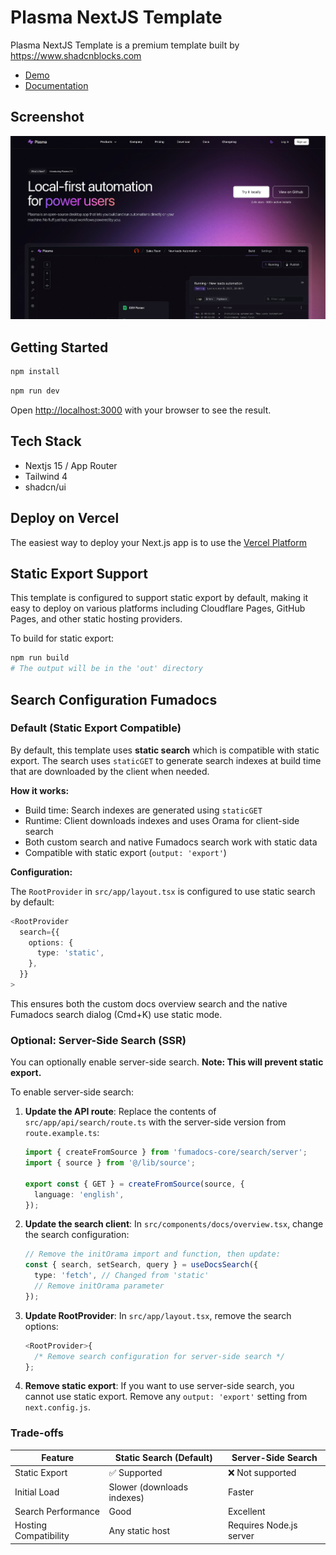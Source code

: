 # Plasma NextJS Template

Plasma NextJS Template is a premium template built by https://www.shadcnblocks.com

- [Demo](https://plasma-nextjs-template.vercel.app/)
- [Documentation](https://docs.shadcnblocks.com/templates/getting-started)

## Screenshot

![Plasma NextJS Template screenshot](./public/images/og-image.jpeg)

## Getting Started

```bash
npm install
```

```bash
npm run dev
```

Open [http://localhost:3000](http://localhost:3000) with your browser to see the result.

## Tech Stack

- Nextjs 15 / App Router
- Tailwind 4
- shadcn/ui

## Deploy on Vercel

The easiest way to deploy your Next.js app is to use the [Vercel Platform](https://vercel.com)

## Static Export Support

This template is configured to support static export by default, making it easy to deploy on various platforms including Cloudflare Pages, GitHub Pages, and other static hosting providers.

To build for static export:

```bash
npm run build
# The output will be in the 'out' directory
```

## Search Configuration Fumadocs

### Default (Static Export Compatible)

By default, this template uses **static search** which is compatible with static export. The search uses `staticGET` to generate search indexes at build time that are downloaded by the client when needed.

**How it works:**

- Build time: Search indexes are generated using `staticGET`
- Runtime: Client downloads indexes and uses Orama for client-side search
- Both custom search and native Fumadocs search work with static data
- Compatible with static export (`output: 'export'`)

**Configuration:**

The `RootProvider` in `src/app/layout.tsx` is configured to use static search by default:

```typescript
<RootProvider
  search={{
    options: {
      type: 'static',
    },
  }}
>
```

This ensures both the custom docs overview search and the native Fumadocs search dialog (Cmd+K) use static mode.

### Optional: Server-Side Search (SSR)

You can optionally enable server-side search. **Note: This will prevent static export.**

To enable server-side search:

1. **Update the API route**: Replace the contents of `src/app/api/search/route.ts` with the server-side version from `route.example.ts`:

   ```typescript
   import { createFromSource } from 'fumadocs-core/search/server';
   import { source } from '@/lib/source';

   export const { GET } = createFromSource(source, {
     language: 'english',
   });
   ```

2. **Update the search client**: In `src/components/docs/overview.tsx`, change the search configuration:

   ```typescript
   // Remove the initOrama import and function, then update:
   const { search, setSearch, query } = useDocsSearch({
     type: 'fetch', // Changed from 'static'
     // Remove initOrama parameter
   });
   ```

3. **Update RootProvider**: In `src/app/layout.tsx`, remove the search options:

   ```typescript
   <RootProvider>{
     /* Remove search configuration for server-side search */
   };
   ```

4. **Remove static export**: If you want to use server-side search, you cannot use static export. Remove any `output: 'export'` setting from `next.config.js`.

### Trade-offs

| Feature               | Static Search (Default)    | Server-Side Search      |
| --------------------- | -------------------------- | ----------------------- |
| Static Export         | ✅ Supported               | ❌ Not supported        |
| Initial Load          | Slower (downloads indexes) | Faster                  |
| Search Performance    | Good                       | Excellent               |
| Hosting Compatibility | Any static host            | Requires Node.js server |
